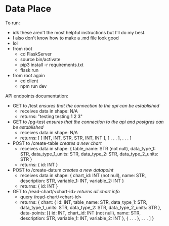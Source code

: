 # Data Place

To run:
  - idk these aren't the most helpful instructions but I'll do my best.
  - I also don't know how to make a .md file look good
  - lol
  - from root
    - cd FlaskServer
    - source bin/activate
    - pip3 install -r requirements.txt
    - flask run
  - from root again
    - cd client
    - npm run dev

API endpoints documentation:
- GET to /test
  <i> ensures that the connection to the api can be established </i>
  - receives data in shape: N/A
  - returns: "testing testing 1 2 3"
- GET to /pg-test
  <i> ensures that the connection to the api and postgres can be established </i>
  - receives data in shape:
     N/A
  - returns:
    \[
    \[ INT, INT, STR, STR, INT, INT \],
    \[ . . . \], . . .
    \]
- POST to /create-table
  <i> creates a new chart </i>
  - receives data in shape:
    {
    table_name: STR (not null),
    data_type_1: STR,
    data_type_1_units: STR,
    data_type_2: STR,
    data_type_2_units: STR
    }
  - returns:
    {
    id: INT
    }
- POST to /create-datum
  <i> creates a new datapoint </i>
  - receives data in shape:
    {
    chart_id: INT (not null),
    name: STR,
    description: STR,
    variable_1: INT,
    variable_2: INT
    }
  - returns:
    {
    id: INT
    }
- GET to /read-chart/\<chart-id\>
  <i> returns all chart info </i>
  - query /read-chart/\<chart-id\>
  - returns:
    {
    chart: {
    id: INT,
    table_name: STR,
    data_type_1: STR,
    data_type_1_units: STR,
    data_type_2: STR,
    data_type_2_units: STR
    },
    data-points: \[{
    id: INT,
    chart_id: INT (not null),
    name: STR,
    description: STR,
    variable_1: INT,
    variable_2: INT
    }, { . . . }, . . .
    \]
    }
